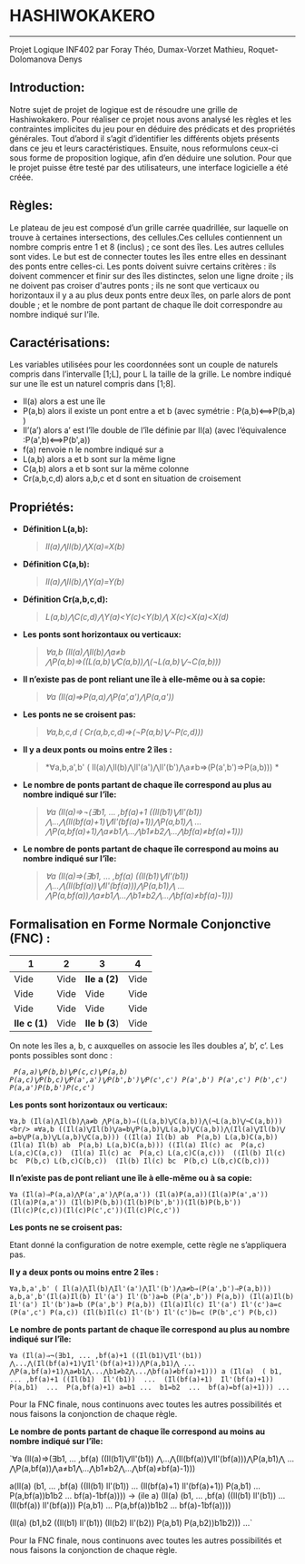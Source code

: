# HASHIWOKAKERO
---------------

Projet Logique INF402 par Foray Théo, Dumax-Vorzet Mathieu, Roquet-Dolomanova Denys 

## Introduction:
Notre sujet de projet de logique est de résoudre une grille de Hashiwokakero. Pour réaliser ce projet nous avons analysé les règles et les contraintes implicites du jeu pour en déduire des prédicats et des propriétés générales. Tout d’abord il s’agit d’identifier les différents objets présents dans ce jeu et leurs caractéristiques. Ensuite, nous reformulons ceux-ci sous forme de proposition logique, afin d’en déduire une solution. Pour que le projet puisse être testé par des utilisateurs, une interface logicielle a été créée.

## Règles:
Le plateau de jeu est composé d’un grille carrée quadrillée, sur laquelle on trouve à certaines intersections, des cellules.Ces cellules contiennent un nombre compris entre 1 et 8 (inclus) ; ce sont des îles. Les autres cellules sont vides. Le but est de connecter toutes les îles entre elles en dessinant des ponts entre celles-ci. Les ponts doivent suivre certains critères :
ils doivent commencer et finir sur des îles distinctes, selon une ligne droite ; 
ils ne doivent pas croiser d'autres ponts ; 
ils ne sont que verticaux ou horizontaux 
il y a au plus deux ponts entre deux îles, on parle alors de pont double ;
et le nombre de pont partant de chaque île doit correspondre au nombre indiqué sur l'île. 

## Caractérisations:
Les variables utilisées pour les coordonnées sont un couple de naturels compris dans l’intervalle [1;L], pour L la taille de la grille. Le nombre indiqué sur une île est un naturel compris dans [1;8].
* Il(a) alors a est une île
* P(a,b) alors il existe un pont entre a et b (avec symétrie : P(a,b)⟺P(b,a) )
* Il’(a’) alors a’ est l’île double de l’île définie par Il(a) (avec l’équivalence :P(a',b)⟺P(b',a))
* f(a) renvoie n le nombre indiqué sur a
* L(a,b) alors a et b sont sur la même ligne
* C(a,b) alors a et b sont sur la même colonne
* Cr(a,b,c,d) alors a,b,c et d sont en situation de croisement

## Propriétés:
* **Définition L(a,b):**
	> *Il(a)⋀Il(b)⋀X(a)=X(b)*
* **Définition C(a,b):**
	> *Il(a)⋀Il(b)⋀Y(a)=Y(b)*
* **Définition Cr(a,b,c,d):**
 	> *L(a,b)⋀C(c,d)⋀Y(a)<Y(c)<Y(b)⋀ X(c)<X(a)<X(d)*
* **Les ponts sont horizontaux ou verticaux:**
 	> *∀a,b (Il(a)⋀Il(b)⋀a≠b ⋀P(a,b)⇒((L(a,b)⋁C(a,b))⋀(¬L(a,b)⋁¬C(a,b)))*
* **Il n’existe pas de pont reliant une île à elle-même ou à sa copie:**
	> *∀a (Il(a)⇒P(a,a)⋀P(a',a')⋀P(a,a'))*
* **Les ponts ne se croisent pas:**
	> *∀a,b,c,d ( Cr(a,b,c,d)⇒(¬P(a,b)⋁¬P(c,d)))*
* **Il y a deux ponts ou moins entre 2 îles :**
 	> *∀a,b,a',b' ( Il(a)⋀Il(b)⋀Il'(a')⋀Il'(b')⋀a≠b⇒(P(a',b')⇒P(a,b))) *
* **Le nombre de ponts partant de chaque île correspond au plus au nombre indiqué sur l’île:**
 	> *∀a (Il(a)⇒¬(∃b1, ... ,bf(a)+1 ((Il(b1)⋁Il'(b1)) ⋀...⋀(Il(bf(a)+1)⋁Il'(bf(a)+1))⋀P(a,b1)⋀
 ... ⋀P(a,bf(a)+1)⋀a≠b1⋀...⋀b1≠b2⋀...⋀bf(a)≠bf(a)+1)))*
* **Le nombre de ponts partant de chaque île correspond au moins au nombre indiqué sur l’île:**
 	> *∀a (Il(a)⇒(∃b1, ... ,bf(a) ((Il(b1)⋁Il'(b1)) ⋀...⋀(Il(bf(a))⋁Il'(bf(a)))⋀P(a,b1)⋀
 ... ⋀P(a,bf(a))⋀a≠b1⋀...⋀b1≠b2⋀...⋀bf(a)≠bf(a)-1)))*
 
 

## Formalisation en Forme Normale Conjonctive (FNC) :
1          |2     |3          |4
-----------|------|-----------|------
Vide       |Vide  |**Ile a (2)**  |Vide
   Vide    | Vide |   Vide    | Vide
   Vide    | Vide |   Vide    | Vide
**Ile c (1)**  | Vide | **Ile b (3**) | Vide

On note les îles a, b, c auxquelles on associe les îles doubles a’, b’, c’.
Les ponts possibles sont donc : 


*` P(a,a)⋁P(b,b)⋁P(c,c)⋁P(a,b) P(a,c)⋁P(b,c)⋁P(a',a')⋁P(b',b')⋁P(c',c')
P(a',b') P(a',c') P(b',c') P(a,a')P(b,b')P(c,c')`* 

**Les ponts sont horizontaux ou verticaux:**


`` ∀a,b (Il(a)⋀Il(b)⋀a≠b ⋀P(a,b)⇒((L(a,b)⋁C(a,b))⋀(¬L(a,b)⋁¬C(a,b)))<br/>
≡∀a,b ((Il(a)⋁Il(b)⋁a=b⋁P(a,b)⋁L(a,b)⋁C(a,b))⋀(Il(a)⋁Il(b)⋁
 a=b⋁P(a,b)⋁L(a,b)⋁C(a,b)))
((Il(a) Il(b) ab  P(a,b) L(a,b)C(a,b))  (Il(a) Il(b)
ab  P(a,b) L(a,b)C(a,b))) ((Il(a) Il(c) ac  P(a,c) 
L(a,c)C(a,c))  (Il(a) Il(c) ac  P(a,c) L(a,c)C(a,c))) 
((Il(b) Il(c) bc  P(b,c) L(b,c)C(b,c))  (Il(b) Il(c)
 bc  P(b,c) L(b,c)C(b,c))) ``


**Il n’existe pas de pont reliant une île à elle-même ou à sa copie:**


`∀a (Il(a)⇒P(a,a)⋀P(a',a')⋀P(a,a'))
(Il(a)P(a,a))(Il(a)P(a',a'))(Il(a)P(a,a'))
(Il(b)P(b,b))(Il(b)P(b',b'))(Il(b)P(b,b'))
(Il(c)P(c,c))(Il(c)P(c',c'))(Il(c)P(c,c'))`


**Les ponts ne se croisent pas:**


Etant donné la configuration de notre exemple, cette règle ne s’appliquera pas.


**Il y a deux ponts ou moins entre 2 îles :**


`∀a,b,a',b' ( Il(a)⋀Il(b)⋀Il'(a')⋀Il'(b')⋀a≠b⇒(P(a',b')⇒P(a,b)))
a,b,a',b'(Il(a)Il(b) Il'(a') Il'(b')a=b (P(a',b')) P(a,b))
(Il(a)Il(b) Il'(a') Il'(b')a=b (P(a',b') P(a,b))
(Il(a)Il(c) Il'(a') Il'(c')a=c (P(a',c') P(a,c))
(Il(b)Il(c) Il'(b') Il'(c')b=c (P(b',c') P(b,c))`


**Le nombre de ponts partant de chaque île correspond au plus au nombre indiqué sur l’île:**


`∀a (Il(a)⇒¬(∃b1, ... ,bf(a)+1 ((Il(b1)⋁Il'(b1)) ⋀...⋀(Il(bf(a)+1)⋁Il'(bf(a)+1))⋀P(a,b1)⋀
 ... ⋀P(a,bf(a)+1)⋀a≠b1⋀...⋀b1≠b2⋀...⋀bf(a)≠bf(a)+1)))
a (Il(a)  ( b1, ... ,bf(a)+1 ((Il(b1)  Il'(b1))  ...  (Il(bf(a)+1)  Il'(bf(a)+1))
 P(a,b1)  ...  P(a,bf(a)+1) a=b1 ...  b1=b2  ...  bf(a)=bf(a)+1)))
 ...`

Pour la FNC finale, nous continuons avec toutes les autres possibilités et nous faisons la conjonction de chaque règle.



**Le nombre de ponts partant de chaque île correspond au moins au nombre indiqué sur l’île:**


 `∀a (Il(a)⇒(∃b1, ... ,bf(a) ((Il(b1)⋁Il'(b1)) ⋀...⋀(Il(bf(a))⋁Il'(bf(a)))⋀P(a,b1)⋀
 ... ⋀P(a,bf(a))⋀a≠b1⋀...⋀b1≠b2⋀...⋀bf(a)≠bf(a)-1)))

a(Il(a) (b1, ... ,bf(a) ((Il(b1)  Il'(b1))  ...  (Il(bf(a)+1)  Il'(bf(a)+1))  P(a,b1) ...
 P(a,bf(a))b1b2 ... bf(a)-1bf(a))))
→ (ile a)
(Il(a) (b1, ... ,bf(a) ((Il(b1)  Il'(b1))  ...  (Il(bf(a))  Il'(bf(a)))  P(a,b1) ...
 P(a,bf(a))b1b2 ... bf(a)-1bf(a))))

(Il(a) (b1,b2 ((Il(b1)  Il'(b1))  (Il(b2)  Il'(b2))  P(a,b1) 
 P(a,b2))b1b2)))
...`


Pour la FNC finale, nous continuons avec toutes les autres possibilités et nous faisons la conjonction de chaque règle.


